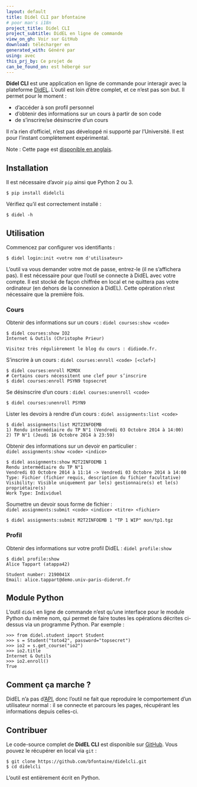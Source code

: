 ```yaml
---
layout: default
title: Didel CLI par bfontaine
# poor man's i18n
project_title: Didel CLI
project_subtitle: DidEL en ligne de commande
view_on_gh: Voir sur GitHub
download: télécharger en
generated_with: Généré par
using: avec
this_prj_by: Ce projet de
can_be_found_on: est hébergé sur
---
```

**Didel CLI** est une application en ligne de commande pour interagir avec la
plateforme [DidEL][didel-web]. L’outil est loin d’être complet, et ce n’est pas
son but. Il permet pour le moment :

* d’accéder à son profil personnel
* d’obtenir des informations sur un cours à partir de son code
* de s’inscrire/se désinscrire d’un cours

Il n’a rien d’officiel, n’est pas développé ni supporté par l’Université. Il
est pour l’instant complètement expérimental.

Note : Cette page est [disponible en anglais](index.html).

## Installation

Il est nécessaire d’avoir `pip` ainsi que Python 2 ou 3.

    $ pip install didelcli

Vérifiez qu’il est correctement installé :

    $ didel -h

## Utilisation

Commencez par configurer vos identifiants :

    $ didel login:init <votre nom d'utilisateur>

L’outil va vous demander votre mot de passe, entrez-le (il ne s’affichera pas).
Il est nécessaire pour que l’outil se connecte à DidEL avec votre compte. Il
est stocké de façon chiffrée en local et ne quittera pas votre ordinateur (en
dehors de la connexion à DidEL). Cette opération n’est nécessaire que la
première fois.

### Cours

Obtenir des informations sur un cours : `didel courses:show <code>`

    $ didel courses:show IO2
    Internet & Outils (Christophe Prieur)

    Visitez très régulièrement le blog du cours : didiode.fr.

S’inscrire à un cours : `didel courses:enroll <code> [<clef>]`

    $ didel courses:enroll M2MOX
    # Certains cours nécessitent une clef pour s’inscrire
    $ didel courses:enroll PSYN9 topsecret

Se désinscrire d’un cours : `didel courses:unenroll <code>`

    $ didel courses:unenroll PSYN9

Lister les devoirs à rendre d’un cours : `didel assignments:list <code>`

    $ didel assignments:list M2T2INFOEMB
    1) Rendu intermédiaire du TP N°1 (Vendredi 03 Octobre 2014 à 14:00)
    2) TP N°1 (Jeudi 16 Octobre 2014 à 23:59)

Obtenir des informations sur un devoir en particulier :    
`didel assignments:show <code> <indice>`

    $ didel assignments:show M2T2INFOEMB 1
    Rendu intermédiaire du TP N°1
    Vendredi 03 Octobre 2014 à 11:14 -> Vendredi 03 Octobre 2014 à 14:00
    Type: Fichier (fichier requis, description du fichier facultative)
    Visibility: Visible uniquement par le(s) gestionnaire(s) et le(s) propriétaire(s)
    Work Type: Individuel

Soumettre un devoir sous forme de fichier :    
`didel assignments:submit <code> <indice> <titre> <fichier>`

    $ didel assignments:submit M2T2INFOEMB 1 "TP 1 WIP" mon/tp1.tgz


### Profil

Obtenir des informations sur votre profil DidEL : `didel profile:show`

    $ didel profile:show
    Alice Tappart (atappa42)

    Student number: 2190041X
    Email: alice.tappart@demo.univ-paris-diderot.fr

## Module Python

L’outil `didel` en ligne de commande n’est qu’une interface pour le module
Python du même nom, qui permet de faire toutes les opérations décrites
ci-dessus via un programme Python. Par exemple :

    >>> from didel.student import Student
    >>> s = Student("toto42", password="topsecret")
    >>> io2 = s.get_course("io2")
    >>> io2.title
    Internet & Outils
    >>> io2.enroll()
    True

## Comment ça marche ?

DidEL n’a pas d’[API][api-wp], donc l’outil ne fait que reproduire le
comportement d’un utilisateur normal : il se connecte et parcours les pages,
récupérant les informations depuis celles-ci.

## Contribuer

Le code-source complet de **DidEL CLI** est disponible sur [GitHub][gh]. Vous
pouvez le récupérer en local via `git` :

    $ git clone https://github.com/bfontaine/didelcli.git
    $ cd didelcli

L’outil est entièrement écrit en Python.

[gh]: https://github.com/bfontaine/didelcli
[api-wp]: https://fr.wikipedia.org/wiki/Interface_de_programmation
[didel-web]: http://didel.script.univ-paris-diderot.fr
